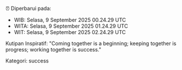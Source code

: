 ⏰ Diperbarui pada:
- WIB: Selasa, 9 September 2025 00.24.29 UTC
- WITA: Selasa, 9 September 2025 01.24.29 UTC
- WIT: Selasa, 9 September 2025 02.24.29 UTC

Kutipan Inspiratif:
"Coming together is a beginning; keeping together is progress; working together is success."


Kategori: success

